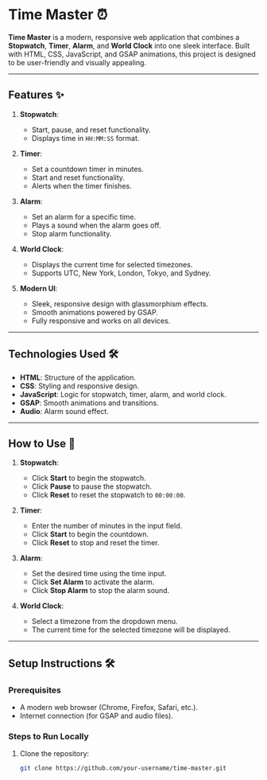 # Time Master ⏰

**Time Master** is a modern, responsive web application that combines a **Stopwatch**, **Timer**, **Alarm**, and **World Clock** into one sleek interface. Built with HTML, CSS, JavaScript, and GSAP animations, this project is designed to be user-friendly and visually appealing.

---

## Features ✨

1. **Stopwatch**:
   - Start, pause, and reset functionality.
   - Displays time in `HH:MM:SS` format.

2. **Timer**:
   - Set a countdown timer in minutes.
   - Start and reset functionality.
   - Alerts when the timer finishes.

3. **Alarm**:
   - Set an alarm for a specific time.
   - Plays a sound when the alarm goes off.
   - Stop alarm functionality.

4. **World Clock**:
   - Displays the current time for selected timezones.
   - Supports UTC, New York, London, Tokyo, and Sydney.

5. **Modern UI**:
   - Sleek, responsive design with glassmorphism effects.
   - Smooth animations powered by GSAP.
   - Fully responsive and works on all devices.

---

## Technologies Used 🛠️

- **HTML**: Structure of the application.
- **CSS**: Styling and responsive design.
- **JavaScript**: Logic for stopwatch, timer, alarm, and world clock.
- **GSAP**: Smooth animations and transitions.
- **Audio**: Alarm sound effect.

---

## How to Use 🚀

1. **Stopwatch**:
   - Click **Start** to begin the stopwatch.
   - Click **Pause** to pause the stopwatch.
   - Click **Reset** to reset the stopwatch to `00:00:00`.

2. **Timer**:
   - Enter the number of minutes in the input field.
   - Click **Start** to begin the countdown.
   - Click **Reset** to stop and reset the timer.

3. **Alarm**:
   - Set the desired time using the time input.
   - Click **Set Alarm** to activate the alarm.
   - Click **Stop Alarm** to stop the alarm sound.

4. **World Clock**:
   - Select a timezone from the dropdown menu.
   - The current time for the selected timezone will be displayed.

---

## Setup Instructions 🛠️

### Prerequisites
- A modern web browser (Chrome, Firefox, Safari, etc.).
- Internet connection (for GSAP and audio files).

### Steps to Run Locally
1. Clone the repository:
   ```bash
   git clone https://github.com/your-username/time-master.git
